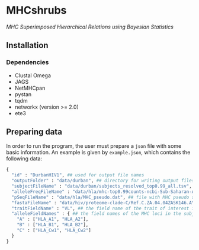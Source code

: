 # MHCshrubs
*MHC Superimposed Hierarchical Relations using Bayesian Statistics*

## Installation



### Dependencies

* Clustal Omega
* JAGS
* NetMHCpan
* pystan
* tqdm
* networkx (version >= 2.0)
* ete3

## Preparing data

In order to run the program, the user must prepare a `json` file with some
basic information. An example is given by `example.json`, which contains the
following data:

```python
{
  "id" : "DurbanHIV1", ## used for output file names
  "outputFolder" : "data/durban", ## directory for writing output files
  "subjectFileName" : "data/durban/subjects_resolved_top0.99_all.tsv", ## file with subject data
  "alleleFreqFileName" : "data/hla/mhc-top0.99counts-ncbi-Sub-Saharan-Africa.tsv", ## file with allele counts
  "pSeqFileName" : "data/hla/MHC_pseudo.dat", ## file with MHC pseudo sequences
  "fastaFileName" : "data/hiv/proteome-clade-C/Ref.C.ZA.04.04ZASK146.AY772699.fasta", ## file with a pathogen's proteome
  "traitFieldName" : "VL", ## the field name of the trait of interest in the subject file
  "alleleFieldNames" : { ## the field names of the MHC loci in the subject file
    "A" : ["HLA_A1", "HLA_A2"],
    "B" : ["HLA_B1", "HLA_B2"],
    "C" : ["HLA_Cw1", "HLA_Cw2"]
  }
}
```
